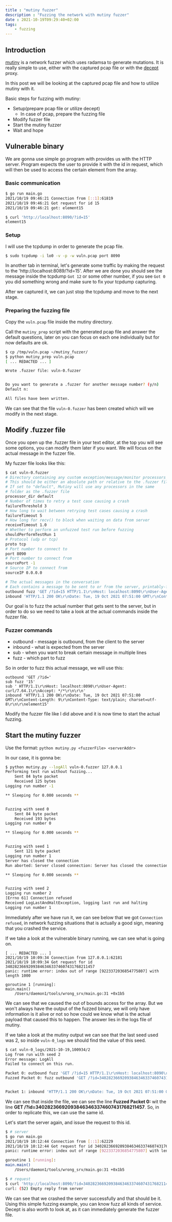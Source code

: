 ```yaml
---
title : "mutiny fuzzer"
description : "Fuzzing the network with mutiny fuzzer"
date : 2021-10-19T09:29:40+02:00
tags:
    - fuzzing
---
```


## Introduction

[mutiny](https://github.com/Cisco-Talos/mutiny-fuzzer) is a network fuzzer which uses radamsa to generate mutations. It is really simple to use, either with the captured pcap file or with the [decept](https://github.com/Cisco-Talos/Decept) proxy.

In this post we will be looking at the captured pcap file and how to utilize mutiny with it.

Basic steps for fuzzing with mutiny:
* Setup(prepare pcap file or utilize decept)
	* In case of pcap, prepare the fuzzing file
* Modify fuzzer file
* Start the mutiny fuzzer
* Wait and hope

## Vulnerable binary
We are gonna use simple go program with provides us with the HTTP server. Program expects the user to provide it with the id in request, which will then be used to access the certain element from the array.

### Basic communication

```bash
$ go run main.go
2021/10/19 09:46:21 Connection from [::1]:61819
2021/10/19 09:46:21 Got request for id 15
2021/10/19 09:46:21 got: element15
```

```bash
$ curl 'http://localhost:8090/?id=15'
element15
```

### Setup
I will use the tcpdump in order to generate the pcap file.

```bash
$ sudo tcpdump -i lo0 -v -p -w vuln.pcap port 8090
```

In another tab in terminal, let's generate some traffic by making the request to the 'http://localhost:8089/?id=15'. After we are done you should see the message inside the tcpdump `Got 12` or some other number, if you see `Got 0` you did something wrong and make sure to fix your tcpdump capturing.

After we captured it, we can just stop the tcpdump and move to the next stage.


### Preparing the fuzzing file

Copy the `vuln.pcap` file inside the mutiny directory.

Call the `mutiny_prep` script with the generated pcap file and answer the default questions, later on you can focus on each one individually but for now defaults are ok.

```bash
$ cp /tmp/vuln.pcap ~/mutiny_fuzzer/
$ python mutiny_prep vuln.pcap
[ ... REDACTED ... ]

Wrote .fuzzer file: vuln-0.fuzzer


Do you want to generate a .fuzzer for another message number? (y/n)
Default n:

All files have been written.
```

We can see that the file `vuln-0.fuzzer` has been created which will we modify in the next stage.

## Modify .fuzzer file

Once you open up the .fuzzer file in your text editor, at the top you will see some options, you can modify them later if you want. We will focus on the actual message in the fuzzer file.

My fuzzer file looks like this:

```bash
$ cat vuln-0.fuzzer
# Directory containing any custom exception/message/monitor processors
# This should be either an absolute path or relative to the .fuzzer file
# If set to "default", Mutiny will use any processors in the same
# folder as the .fuzzer file
processor_dir default
# Number of times to retry a test case causing a crash
failureThreshold 3
# How long to wait between retrying test cases causing a crash
failureTimeout 5
# How long for recv() to block when waiting on data from server
receiveTimeout 1.0
# Whether to perform an unfuzzed test run before fuzzing
shouldPerformTestRun 1
# Protocol (udp or tcp)
proto tcp
# Port number to connect to
port 8090
# Port number to connect from
sourcePort -1
# Source IP to connect from
sourceIP 0.0.0.0

# The actual messages in the conversation
# Each contains a message to be sent to or from the server, printably-formatted
outbound fuzz 'GET /?id=15 HTTP/1.1\r\nHost: localhost:8090\r\nUser-Agent: curl/7.64.1\r\nAccept: */*\r\n\r\n'
inbound 'HTTP/1.1 200 OK\r\nDate: Tue, 19 Oct 2021 07:51:00 GMT\r\nContent-Length: 9\r\nContent-Type: text/plain; charset=utf-8\r\n\r\nelement15'
```

Our goal is to fuzz the actual number that gets sent to the server, but in order to do so we need to take a look at the actual commands inside the fuzzer file.

### Fuzzer commands

* outbound - message is outbound, from the client to the server
* inbound - what is expected from the server
* sub - when you want to break certain message in multiple lines
* fuzz - which part to fuzz

So in order to fuzz this actual message, we will use this:

```
outbound 'GET /?id='
sub fuzz '15'
sub ' HTTP/1.1\r\nHost: localhost:8090\r\nUser-Agent: curl/7.64.1\r\nAccept: */*\r\n\r\n'
inbound 'HTTP/1.1 200 OK\r\nDate: Tue, 19 Oct 2021 07:51:00 GMT\r\nContent-Length: 9\r\nContent-Type: text/plain; charset=utf-8\r\n\r\nelement15'
```

Modify the fuzzer file like I did above and it is now time to start the actual fuzzing.

## Start the mutiny fuzzer

Use the format: `python mutiny.py <fuzzerFile> <serverAddr>`

In our case, it is gonna be:

```bash
$ python mutiny.py --logAll vuln-0.fuzzer 127.0.0.1
Performing test run without fuzzing...
	Sent 84 byte packet
	Received 125 bytes
Logging run number -1

** Sleeping for 0.000 seconds **


Fuzzing with seed 0
	Sent 84 byte packet
	Received 193 bytes
Logging run number 0

** Sleeping for 0.000 seconds **


Fuzzing with seed 1
	Sent 121 byte packet
Logging run number 1
Server has closed the connection
Run aborted: Server closed connection: Server has closed the connection

** Sleeping for 0.000 seconds **


Fuzzing with seed 2
Logging run number 2
[Errno 61] Connection refused
Received LogLastAndHaltException, logging last run and halting
Logging run number 1
```

Immediately after we have run it, we can see below that we got `Connection refused`, in network fuzzing situations that is actually a good sign, meaning that you crashed the service.

If we take a look at the vulnerable binary running, we can see what is going on.

```
[ ... REDACTED ... ]
2021/10/19 10:09:34 Connection from 127.0.0.1:62181
2021/10/19 10:09:34 Got request for id 340282366920938463463374607431768211457
panic: runtime error: index out of range [9223372036854775807] with length 1000

goroutine 1 [running]:
main.main()
	/Users/daemon1/tools/wrong_srv/main.go:31 +0x1b5
```

We can see that we caused the out of bounds access for the array. But we won't always have the output of the fuzzed binary, we will only have information is it alive or not so how could we know what is the actual payload that caused this to happen. The answer lies in the logs file of mutiny.

If we take a look at the mutiny output we can see that the last seed used was 2, so  inside `vuln-0_logs` we should find the value of this seed.

```bash
$ cat vuln-0_logs/2021-10-19,100934/2
Log from run with seed 2
Error message: LogAll
Failed to connect on this run.

Packet 0: outbound fuzz 'GET /?id=15 HTTP/1.1\r\nHost: localhost:8090\r\nUser-Agent: curl/7.64.1\r\nAccept: */*\r\n\r\n'
Fuzzed Packet 0: fuzz outbound 'GET /?id=340282366920938463463374607431768211457 HTTP/1.1\r\nHost: localhost:8090\r\nUser-Agent: curl/7.64.1\r\nAccept: */*\r\n\r\n'


Packet 1: inbound 'HTTP/1.1 200 OK\r\nDate: Tue, 19 Oct 2021 07:51:00 GMT\r\nContent-Length: 9\r\nContent-Type: text/plain; charset=utf-8\r\n\r\nelement15'
```

We can see that inside the file, we can see the line __Fuzzed Packet 0:__ wit the line __GET /?id=340282366920938463463374607431768211457__. So, in order to replicate this, we can use the same id.

Let's start the server again, and issue the request to this id.

```bash
$ # server
$ go run main.go
2021/10/19 10:12:44 Connection from [::1]:62229
2021/10/19 10:12:44 Got request for id 340282366920938463463374607431768211457
panic: runtime error: index out of range [9223372036854775807] with length 1000

goroutine 1 [running]:
main.main()
	/Users/daemon1/tools/wrong_srv/main.go:31 +0x1b5
```

```bash
$ # request
$ curl 'http://localhost:8090/?id=340282366920938463463374607431768211457'
curl: (52) Empty reply from server
```

We can see that we crashed the server successfully and that should be it. Using this simple fuzzing example, you can know fuzz all kinds of service. Decept is also worth to look at, as it can immediately generate the fuzzer file.
